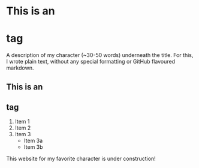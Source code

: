 # This is an <h1> tag 

A description of my character (~30-50 words) underneath the title. For this, I wrote plain text, without any special formatting or GitHub flavoured markdown. 

## This is an <h2> tag 

1. Item 1 
2. Item 2 
3. Item 3 
   * Item 3a 
   * Item 3b 

This website for my favorite character is under construction!
